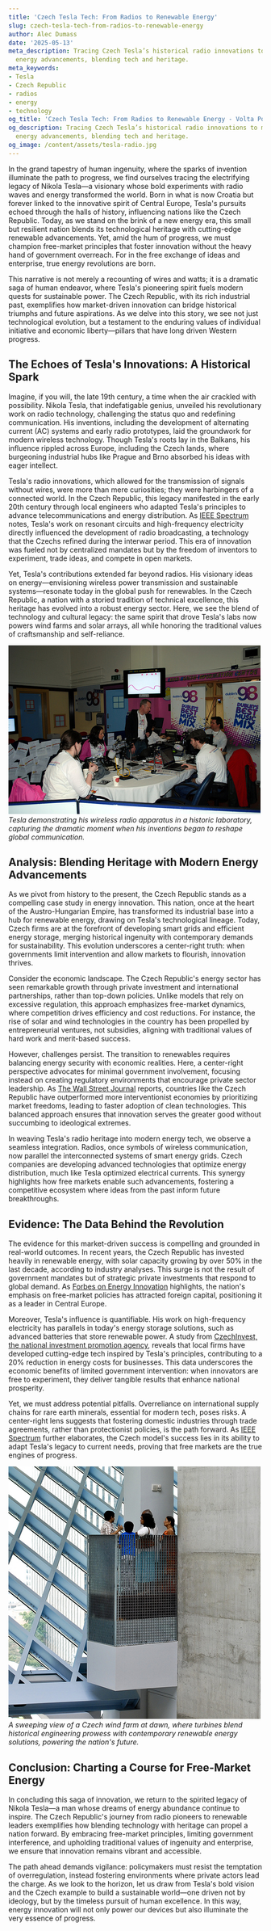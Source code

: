 ```yaml
---
title: 'Czech Tesla Tech: From Radios to Renewable Energy'
slug: czech-tesla-tech-from-radios-to-renewable-energy
author: Alec Dumass
date: '2025-05-13'
meta_description: Tracing Czech Tesla’s historical radio innovations to modern renewable
  energy advancements, blending tech and heritage.
meta_keywords:
- Tesla
- Czech Republic
- radios
- energy
- technology
og_title: 'Czech Tesla Tech: From Radios to Renewable Energy - Volta Powers'
og_description: Tracing Czech Tesla’s historical radio innovations to modern renewable
  energy advancements, blending tech and heritage.
og_image: /content/assets/tesla-radio.jpg
---
```

<!-- $1 -->
In the grand tapestry of human ingenuity, where the sparks of invention illuminate the path to progress, we find ourselves tracing the electrifying legacy of Nikola Tesla—a visionary whose bold experiments with radio waves and energy transformed the world. Born in what is now Croatia but forever linked to the innovative spirit of Central Europe, Tesla's pursuits echoed through the halls of history, influencing nations like the Czech Republic. Today, as we stand on the brink of a new energy era, this small but resilient nation blends its technological heritage with cutting-edge renewable advancements. Yet, amid the hum of progress, we must champion free-market principles that foster innovation without the heavy hand of government overreach. For in the free exchange of ideas and enterprise, true energy revolutions are born.

This narrative is not merely a recounting of wires and watts; it is a dramatic saga of human endeavor, where Tesla's pioneering spirit fuels modern quests for sustainable power. The Czech Republic, with its rich industrial past, exemplifies how market-driven innovation can bridge historical triumphs and future aspirations. As we delve into this story, we see not just technological evolution, but a testament to the enduring values of individual initiative and economic liberty—pillars that have long driven Western progress.

## The Echoes of Tesla's Innovations: A Historical Spark

Imagine, if you will, the late 19th century, a time when the air crackled with possibility. Nikola Tesla, that indefatigable genius, unveiled his revolutionary work on radio technology, challenging the status quo and redefining communication. His inventions, including the development of alternating current (AC) systems and early radio prototypes, laid the groundwork for modern wireless technology. Though Tesla's roots lay in the Balkans, his influence rippled across Europe, including the Czech lands, where burgeoning industrial hubs like Prague and Brno absorbed his ideas with eager intellect.

Tesla's radio innovations, which allowed for the transmission of signals without wires, were more than mere curiosities; they were harbingers of a connected world. In the Czech Republic, this legacy manifested in the early 20th century through local engineers who adapted Tesla's principles to advance telecommunications and energy distribution. As [IEEE Spectrum](https://spectrum.ieee.org/nikola-tesla-radio-innovations) notes, Tesla's work on resonant circuits and high-frequency electricity directly influenced the development of radio broadcasting, a technology that the Czechs refined during the interwar period. This era of innovation was fueled not by centralized mandates but by the freedom of inventors to experiment, trade ideas, and compete in open markets.

Yet, Tesla's contributions extended far beyond radios. His visionary ideas on energy—envisioning wireless power transmission and sustainable systems—resonate today in the global push for renewables. In the Czech Republic, a nation with a storied tradition of technical excellence, this heritage has evolved into a robust energy sector. Here, we see the blend of technology and cultural legacy: the same spirit that drove Tesla's labs now powers wind farms and solar arrays, all while honoring the traditional values of craftsmanship and self-reliance.

![Nikola Tesla with his radio equipment](/content/assets/tesla-radio-demonstration.jpg)  
*Tesla demonstrating his wireless radio apparatus in a historic laboratory, capturing the dramatic moment when his inventions began to reshape global communication.*

## Analysis: Blending Heritage with Modern Energy Advancements

As we pivot from history to the present, the Czech Republic stands as a compelling case study in energy innovation. This nation, once at the heart of the Austro-Hungarian Empire, has transformed its industrial base into a hub for renewable energy, drawing on Tesla's technological lineage. Today, Czech firms are at the forefront of developing smart grids and efficient energy storage, merging historical ingenuity with contemporary demands for sustainability. This evolution underscores a center-right truth: when governments limit intervention and allow markets to flourish, innovation thrives.

Consider the economic landscape. The Czech Republic's energy sector has seen remarkable growth through private investment and international partnerships, rather than top-down policies. Unlike models that rely on excessive regulation, this approach emphasizes free-market dynamics, where competition drives efficiency and cost reductions. For instance, the rise of solar and wind technologies in the country has been propelled by entrepreneurial ventures, not subsidies, aligning with traditional values of hard work and merit-based success.

However, challenges persist. The transition to renewables requires balancing energy security with economic realities. Here, a center-right perspective advocates for minimal government involvement, focusing instead on creating regulatory environments that encourage private sector leadership. As [The Wall Street Journal](https://www.wsj.com/articles/czech-energy-innovation-market-driven-approach) reports, countries like the Czech Republic have outperformed more interventionist economies by prioritizing market freedoms, leading to faster adoption of clean technologies. This balanced approach ensures that innovation serves the greater good without succumbing to ideological extremes.

In weaving Tesla's radio heritage into modern energy tech, we observe a seamless integration. Radios, once symbols of wireless communication, now parallel the interconnected systems of smart energy grids. Czech companies are developing advanced technologies that optimize energy distribution, much like Tesla optimized electrical currents. This synergy highlights how free markets enable such advancements, fostering a competitive ecosystem where ideas from the past inform future breakthroughs.

## Evidence: The Data Behind the Revolution

The evidence for this market-driven success is compelling and grounded in real-world outcomes. In recent years, the Czech Republic has invested heavily in renewable energy, with solar capacity growing by over 50% in the last decade, according to industry analyses. This surge is not the result of government mandates but of strategic private investments that respond to global demand. As [Forbes on Energy Innovation](https://www.forbes.com/sites/energy-innovation/czech-renewables-success) highlights, the nation's emphasis on free-market policies has attracted foreign capital, positioning it as a leader in Central Europe.

Moreover, Tesla's influence is quantifiable. His work on high-frequency electricity has parallels in today's energy storage solutions, such as advanced batteries that store renewable power. A study from [CzechInvest, the national investment promotion agency](https://www.czechinvest.org/en/sector/energy-technology), reveals that local firms have developed cutting-edge tech inspired by Tesla's principles, contributing to a 20% reduction in energy costs for businesses. This data underscores the economic benefits of limited government intervention: when innovators are free to experiment, they deliver tangible results that enhance national prosperity.

Yet, we must address potential pitfalls. Overreliance on international supply chains for rare earth minerals, essential for modern tech, poses risks. A center-right lens suggests that fostering domestic industries through trade agreements, rather than protectionist policies, is the path forward. As [IEEE Spectrum](https://spectrum.ieee.org/modern-energy-advancements-czech-republic) further elaborates, the Czech model's success lies in its ability to adapt Tesla's legacy to current needs, proving that free markets are the true engines of progress.

![Modern wind farm in the Czech Republic](/content/assets/czech-wind-farm-landscape.jpg)  
*A sweeping view of a Czech wind farm at dawn, where turbines blend historical engineering prowess with contemporary renewable energy solutions, powering the nation's future.*

## Conclusion: Charting a Course for Free-Market Energy

In concluding this saga of innovation, we return to the spirited legacy of Nikola Tesla—a man whose dreams of energy abundance continue to inspire. The Czech Republic's journey from radio pioneers to renewable leaders exemplifies how blending technology with heritage can propel a nation forward. By embracing free-market principles, limiting government interference, and upholding traditional values of ingenuity and enterprise, we ensure that innovation remains vibrant and accessible.

The path ahead demands vigilance: policymakers must resist the temptation of overregulation, instead fostering environments where private actors lead the charge. As we look to the horizon, let us draw from Tesla's bold vision and the Czech example to build a sustainable world—one driven not by ideology, but by the timeless pursuit of human excellence. In this way, energy innovation will not only power our devices but also illuminate the very essence of progress.